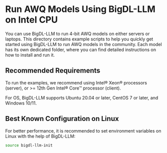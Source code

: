 # Run AWQ Models Using BigDL-LLM on Intel CPU

You can use BigDL-LLM to run 4-bit AWQ models on either servers or laptops. This directory contains example scripts to help you quickly get started using BigDL-LLM to run AWQ models in the community. Each model has its own dedicated folder, where you can find detailed instructions on how to install and run it.

## Recommended Requirements
To run the examples, we recommend using Intel® Xeon® processors (server), or >= 12th Gen Intel® Core™ processor (client).

For OS, BigDL-LLM supports Ubuntu 20.04 or later, CentOS 7 or later, and Windows 10/11.

## Best Known Configuration on Linux
For better performance, it is recommended to set environment variables on Linux with the help of BigDL-LLM:
```bash
source bigdl-llm-init
```
